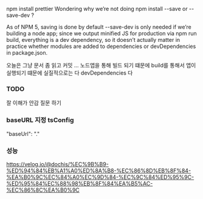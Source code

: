 npm install prettier
Wondering why we’re not doing npm install --save or --save-dev ?

As of NPM 5, saving is done by default
--save-dev is only needed if we’re building a node app; since we output minified JS for production via npm run build, everything is a dev dependency, so it doesn’t actually matter in practice whether modules are added to dependencies or devDependencies in package.json.

오늘은 그냥 문서 좀 읽고 커밋 ...
노드앱을 통해 빌드 되기 떄문에 build를 통해서 앱이 실행되기 떄문에 실질적으로는 다 devDependencies 다

### TODO

잘 이해가 안감 질문 하기

### baseURL 지정 tsConfig

"baseUrl": "."

### 성능

https://velog.io/@dochis/%EC%9B%B9-%ED%94%84%EB%A1%A0%ED%8A%B8-%EC%86%8D%EB%8F%84-%EA%B0%9C%EC%84%A0%EC%9D%84-%EC%9C%84%ED%95%9C-%ED%95%84%EC%88%98%EB%8F%84%EA%B5%AC-%EC%86%8C%EA%B0%9C
